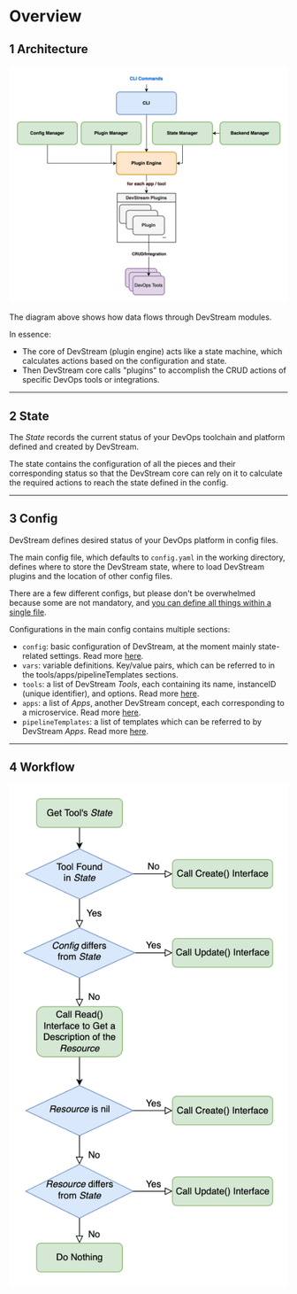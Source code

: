 # Overview

## 1 Architecture

![](../images/architecture-overview.png)

The diagram above shows how data flows through DevStream modules.

In essence:

- The core of DevStream (plugin engine) acts like a state machine, which calculates actions based on the configuration and state.
- Then DevStream core calls "plugins" to accomplish the CRUD actions of specific DevOps tools or integrations.

---

## 2 State

The _State_ records the current status of your DevOps toolchain and platform defined and created by DevStream.

The state contains the configuration of all the pieces and their corresponding status so that the DevStream core can rely on it to calculate the required actions to reach the state defined in the config.

---

## 3 Config

DevStream defines desired status of your DevOps platform in config files.

The main config file, which defaults to `config.yaml` in the working directory, defines where to store the DevStream state, where to load DevStream plugins and the location of other config files.

There are a few different configs, but please don't be overwhelmed because some are not mandatory, and [you can define all things within a single file](https://stackoverflow.com/questions/50788277/why-3-dashes-hyphen-in-yaml-file).

Configurations in the main config contains multiple sections:

- `config`: basic configuration of DevStream, at the moment mainly state-related settings. Read more [here](./state.md).
- `vars`: variable definitions. Key/value pairs, which can be referred to in the tools/apps/pipelineTemplates sections.
- `tools`: a list of DevStream _Tools_, each containing its name, instanceID (unique identifier), and options. Read more [here](./tools-apps.md).
- `apps`: a list of _Apps_, another DevStream concept, each corresponding to a microservice. Read more [here](./tools-apps.md).
- `pipelineTemplates`: a list of templates which can be referred to by DevStream _Apps_. Read more [here](./tools-apps.md).

---

## 4 Workflow

![config state resource-status workflow](../images/config_state_resource.png)
